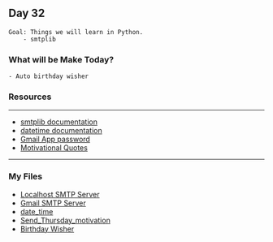 ## Day 32
    Goal: Things we will learn in Python.
        - smtplib
        
### What will be Make Today?
    - Auto birthday wisher


### Resources
---
- [smtplib documentation](https://docs.python.org/3/library/smtplib.html)
- [datetime documentation](https://docs.python.org/3/library/datetime.html)
- [Gmail App password](https://support.google.com/accounts/answer/185833?hl=en)
- [Motivational Quotes](https://www.positivityblog.com/monday-motivation-quotes/)



---
### My Files

- [Localhost SMTP Server](send_to_local_host.py)
- [Gmail SMTP Server](SMTP_Gmail.py)
- [date_time](date_time.py)
- [Send_Thursday_motivation](Send_Thursday_motivation.py)
- [Birthday Wisher](main.py)
